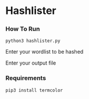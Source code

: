 # Hashlister

### How To Run
```
python3 hashlister.py
```

Enter your wordlist to be hashed

Enter your output file

### Requirements
```
pip3 install termcolor

```
